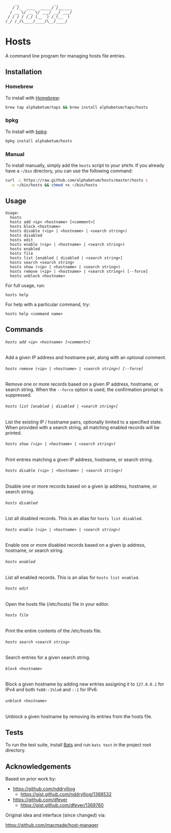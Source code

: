         __               __
       / /_  ____  _____/ /______
      / __ \/ __ \/ ___/ __/ ___/
     / / / / /_/ (__  ) /_(__  )
    /_/ /_/\____/____/\__/____/

# Hosts

A command line program for managing hosts file entries.

## Installation

### Homebrew

To install with [Homebrew](http://brew.sh/):

```bash
brew tap alphabetum/taps && brew install alphabetum/taps/hosts
```

### bpkg

To install with [bpkg](http://www.bpkg.io/):

```bash
bpkg install alphabetum/hosts
```

### Manual

To install manually, simply add the `hosts` script to your `$PATH`. If
you already have a `~/bin` directory, you can use the following command:

```bash
curl -L https://raw.github.com/alphabetum/hosts/master/hosts \
  -o ~/bin/hosts && chmod +x ~/bin/hosts
```

## Usage

```text
Usage:
  hosts
  hosts add <ip> <hostname> [<comment>]
  hosts block <hostname>
  hosts disable (<ip> | <hostname> | <search string>)
  hosts disabled
  hosts edit
  hosts enable (<ip> | <hostname> | <search string>)
  hosts enabled
  hosts file
  hosts list [enabled | disabled | <search string>]
  hosts search <search string>
  hosts show (<ip> | <hostname> | <search string>)
  hosts remove (<ip> | <hostname> | <search string>) [--force]
  hosts unblock <hostname>
```

For full usage, run:

```text
hosts help
```

For help with a particular command, try:

```text
hosts help <command name>
```

## Commands

###### `hosts add <ip> <hostname> [<comment>]`

Add a given IP address and hostname pair, along with an optional comment.

###### `hosts remove (<ip> | <hostname> | <search string>) [--force]`

Remove one or more records based on a given IP address, hostname, or search
string. When the `--force` option is used, the confirmation prompt is
suppressed.

###### `hosts list [enabled | disabled | <search string>]`

List the existing IP / hostname pairs, optionally limited to a specified
state. When provided with a search string, all matching enabled records will
be printed.

###### `hosts show (<ip> | <hostname> | <search string>)`

Print entries matching a given IP address, hostname, or search string.

###### `hosts disable (<ip> | <hostname> | <search string>)`

Disable one or more records based on a given ip address, hostname, or
search string.

###### `hosts disabled`

List all disabled records. This is an alias for `hosts list disabled`.

###### `hosts enable (<ip> | <hostname> | <search string>)`

Enable one or more disabled records based on a given ip address, hostname,
or search string.

###### `hosts enabled`

List all enabled records. This is an alias for `hosts list enabled`.

###### `hosts edit`

Open the hosts file (/etc/hosts) file in your editor.

###### `hosts file`

Print the entire contents of the /etc/hosts file.

###### `hosts search <search string>`

Search entries for a given search string.

###### `block <hostname>`

Block a given hostname by adding new entries assigning it to `127.0.0.1` for
IPv4 and both `fe80::1%lo0` and `::1` for IPv6.

###### `unblock <hostname>`

Unblock a given hostname by removing its entries from the hosts file.

## Tests

To run the test suite, install [Bats](https://github.com/sstephenson/bats) and
run `bats test` in the project root directory.

## Acknowledgements

Based on prior work by:

- https://github.com/nddrylliog
  - https://gist.github.com/nddrylliog/1368532
- https://github.com/dfeyer
  - https://gist.github.com/dfeyer/1369760

Original idea and interface (since changed) via:

https://github.com/macmade/host-manager
